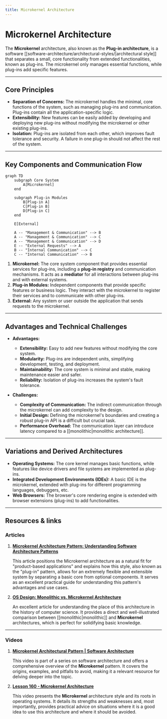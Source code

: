 ```yaml
---
title: Microkernel Architecture
---
```

# Microkernel Architecture

The **Microkernel** architecture, also known as the **Plug-in architecture**, is a software [[software-architecture/architectural-styles/|architectural style]] that separates a small, core functionality from extended functionalities, known as plug-ins. The microkernel only manages essential functions, while plug-ins add specific features.

***

## Core Principles

* **Separation of Concerns:** The microkernel handles the minimal, core functions of the system, such as managing plug-ins and communication. Plug-ins contain all the application-specific logic.
* **Extensibility:** New features can be easily added by developing and deploying new plug-ins without modifying the microkernel or other existing plug-ins.
* **Isolation:** Plug-ins are isolated from each other, which improves fault tolerance and security. A failure in one plug-in should not affect the rest of the system.

***

## Key Components and Communication Flow

```mermaid
graph TD
    subgraph Core System
        A[Microkernel]
    end

    subgraph Plug-in Modules
        B[Plug-in A]
        C[Plug-in B]
        D[Plug-in C]
    end

    E[External]
    
    A -- "Management & Communication" --> B
    A -- "Management & Communication" --> C
    A -- "Management & Communication" --> D
    E -- "External Requests" --> A
    B -- "Internal Communication" --> C
    C -- "Internal Communication" --> B
```

1.  **Microkernel:** The core system component that provides essential services for plug-ins, including a **plug-in registry** and communication mechanisms. It acts as a **mediator** for all interactions between plug-ins and with external systems.
2.  **Plug-in Modules:** Independent components that provide specific features or business logic. They interact with the microkernel to register their services and to communicate with other plug-ins.
3.  **External:** Any system or user outside the application that sends requests to the microkernel.

***

## Advantages and Technical Challenges

* **Advantages:**
    * **Extensibility:** Easy to add new features without modifying the core system.
    * **Modularity:** Plug-ins are independent units, simplifying development, testing, and deployment.
    * **Maintainability:** The core system is minimal and stable, making maintenance easier and safer.
    * **Reliability:** Isolation of plug-ins increases the system's fault tolerance.

* **Challenges:**
    * **Complexity of Communication:** The indirect communication through the microkernel can add complexity to the design.
    * **Initial Design:** Defining the microkernel's boundaries and creating a robust plug-in API is a difficult but crucial task.
    * **Performance Overhead:** The communication layer can introduce latency compared to a [[monolithic|monolithic architecture]].

***

## Variations and Derived Architectures

* **Operating Systems:** The core kernel manages basic functions, while features like device drivers and file systems are implemented as plug-ins.
* **Integrated Development Environments (IDEs):** A basic IDE is the microkernel, extended with plug-ins for different programming languages, debuggers, etc.
* **Web Browsers:** The browser's core rendering engine is extended with browser extensions (plug-ins) to add functionalities.

***

## **Resources & links**

### **Articles**

1.  **[Microkernel Architecture Pattern: Understanding Software Architecture Patterns](https://nerdnodes2023.medium.com/microkernel-architecture-pattern-understanding-software-architecture-patterns-3-1a22f0640118)**

    This article positions the Microkernel architecture as a natural fit for "product-based applications" and explains how this style, also known as the "plug-in" pattern, allows for an extremely flexible and extensible system by separating a basic core from optional components. It serves as an excellent practical guide for understanding this pattern's advantages and use cases.

2.  **[OS Design: Monolithic vs. Microkernel Architecture](https://learningdaily.dev/os-design-monolithic-vs-microkernel-architecture-78981dd41c49)**

    An excellent article for understanding the place of this architecture in the history of computer science. It provides a direct and well-illustrated comparison between [[monolithic|monolithic]] and **Microkernel** architectures, which is perfect for solidifying basic knowledge.

---

### **Videos**

1.  **[Microkernel Architectural Pattern | Software Architecture](https://www.youtube.com/watch?v=h3icQDMRLd8)**

    This video is part of a series on software architecture and offers a comprehensive overview of the **Microkernel** pattern. It covers the origins, examples, and pitfalls to avoid, making it a relevant resource for delving deeper into the topic.

2.  **[Lesson 160 - Microkernel Architecture](https://www.youtube.com/watch?v=rDDsP1hqKa4)**

    This video presents the **Microkernel** architecture style and its roots in operating systems. It details its strengths and weaknesses and, most importantly, provides practical advice on situations where it is a good idea to use this architecture and where it should be avoided.